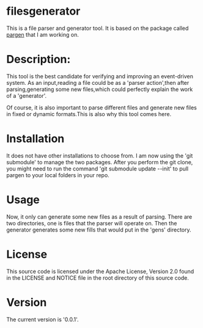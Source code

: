 # filesgenerator
This is a file parser and generator tool. It is based on the package called [pargen](https://github.com/zhiyuanfeng-git/pargen) that I am working on. 

# Description:
This tool is the best candidate for verifying and improving an event-driven system. As an input,reading a file could be as a 'parser action',then after parsing,generating some new files,which could perfectly explain the work of a 'generator'.

Of course, it is also important to parse different files and generate new files in fixed or dynamic formats.This is also why this tool comes here.

# Installation
It does not have other installations to choose from. I am now using the 'git submodule' to manage the two packages. After you perform the git clone, you might need to run the command 'git submodule update --init' to pull pargen to your local folders in your repo.

# Usage
Now, it only can generate some new files as a result of parsing. There are two directories, one is files that the parser will operate on. Then the generator generates some new fills that would put in the 'gens' directory.

# License
This source code is licensed under the Apache License, Version 2.0 found in the LICENSE and NOTICE file in the root directory of this source code.

# Version
The current version is '0.0.1'.

